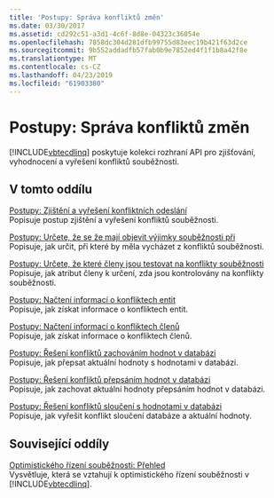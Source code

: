 ```yaml
---
title: 'Postupy: Správa konfliktů změn'
ms.date: 03/30/2017
ms.assetid: cd292c51-a3d1-4c6f-8d8e-04323c36054e
ms.openlocfilehash: 7858dc304d281dfb99755d83eec19b421f63d2ce
ms.sourcegitcommit: 9b552addadfb57fab0b9e7852ed4f1f1b8a42f8e
ms.translationtype: MT
ms.contentlocale: cs-CZ
ms.lasthandoff: 04/23/2019
ms.locfileid: "61903380"
---
```

# <a name="how-to-manage-change-conflicts"></a>Postupy: Správa konfliktů změn
[!INCLUDE[vbtecdlinq](../../../../../../includes/vbtecdlinq-md.md)] poskytuje kolekci rozhraní API pro zjišťování, vyhodnocení a vyřešení konfliktů souběžnosti.  
  
## <a name="in-this-section"></a>V tomto oddílu  
 [Postupy: Zjištění a vyřešení konfliktních odeslání](../../../../../../docs/framework/data/adonet/sql/linq/how-to-detect-and-resolve-conflicting-submissions.md)  
 Popisuje postup zjištění a vyřešení konfliktů souběžnosti.  
  
 [Postupy: Určete, že se že mají objevit výjimky souběžnosti při](../../../../../../docs/framework/data/adonet/sql/linq/how-to-specify-when-concurrency-exceptions-are-thrown.md)  
 Popisuje, jak určit, při které by měla vycházet z konfliktů souběžnosti.  
  
 [Postupy: Určete, že které členy jsou testovat na konflikty souběžnosti](../../../../../../docs/framework/data/adonet/sql/linq/how-to-specify-which-members-are-tested-for-concurrency-conflicts.md)  
 Popisuje, jak atribut členy k určení, zda jsou kontrolovány na konflikty souběžnosti.  
  
 [Postupy: Načtení informací o konfliktech entit](../../../../../../docs/framework/data/adonet/sql/linq/how-to-retrieve-entity-conflict-information.md)  
 Popisuje, jak získat informace o konfliktech entit.  
  
 [Postupy: Načtení informací o konfliktech členů](../../../../../../docs/framework/data/adonet/sql/linq/how-to-retrieve-member-conflict-information.md)  
 Popisuje, jak získat informace o konfliktech členů.  
  
 [Postupy: Řešení konfliktů zachováním hodnot v databázi](../../../../../../docs/framework/data/adonet/sql/linq/how-to-resolve-conflicts-by-retaining-database-values.md)  
 Popisuje, jak přepsat aktuální hodnoty s hodnotami v databázi.  
  
 [Postupy: Řešení konfliktů přepsáním hodnot v databázi](../../../../../../docs/framework/data/adonet/sql/linq/how-to-resolve-conflicts-by-overwriting-database-values.md)  
 Popisuje, jak zachovat aktuální hodnoty přepsáním hodnot v databázi.  
  
 [Postupy: Řešení konfliktů sloučení s hodnotami v databázi](../../../../../../docs/framework/data/adonet/sql/linq/how-to-resolve-conflicts-by-merging-with-database-values.md)  
 Popisuje, jak vyřešit konflikt sloučení databáze a aktuální hodnoty.  
  
## <a name="related-sections"></a>Související oddíly  
 [Optimistického řízení souběžnosti: Přehled](../../../../../../docs/framework/data/adonet/sql/linq/optimistic-concurrency-overview.md)  
 Vysvětluje, která se vztahují k optimistického řízení souběžnosti v [!INCLUDE[vbtecdlinq](../../../../../../includes/vbtecdlinq-md.md)].

